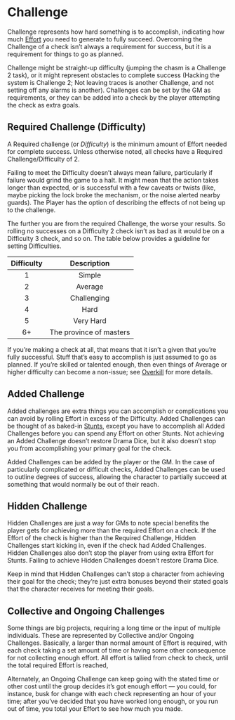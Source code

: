 # Challenge

Challenge represents how hard something is to accomplish, indicating how much [Effort](Effort.md) you need to generate to fully succeed. Overcoming the Challenge of a check isn’t always a requirement for success, but it is a requirement for things to go as planned.

Challenge might be straight-up difficulty (jumping the chasm is a Challenge 2 task), or it might represent obstacles to complete success (Hacking the system is Challenge 2; Not leaving traces is another Challenge, and not setting off any alarms is another). Challenges can be set by the GM as requirements, or they can be added into a check by the player attempting the check as extra goals.

## Required Challenge (Difficulty)

A Required challenge (or *Difficulty*) is the minimum amount of Effort needed for complete success. Unless otherwise noted, all checks have a Required Challenge/Difficulty of 2.

Failing to meet the Difficulty doesn’t always mean failure, particularly if failure would grind the game to a halt. It might mean that the action takes longer than expected, or is successful with a few caveats or twists (like, maybe picking the lock broke the mechanism, or the noise alerted nearby guards). The Player has the option of describing the effects of not being up to the challenge.

The further you are from the required Challenge, the worse your results. So rolling no successes on a Difficulty 2 check isn’t as bad as it would be on a Difficulty 3 check, and so on. The table below provides a guideline for setting Difficulties.

| Difficulty | Description
| :---: | :---:
| 1 | Simple
| 2 | Average
| 3 | Challenging
| 4 | Hard
| 5 | Very Hard
| 6+ | The province of masters

If you’re making a check at all, that means that it isn’t a given that you’re fully successful. Stuff that’s easy to accomplish is just assumed to go as planned. If you’re skilled or talented enough, then even things of Average or higher difficulty can become a non-issue; see [Overkill](Overkill.md) for more details.

## Added Challenge

Added challenges are extra things you can accomplish or complications you can avoid by rolling Effort in excess of the Difficulty. Added Challenges can be thought of as baked-in [Stunts](Stunts.md), except you have to accomplish all Added Challenges before you can spend any Effort on other Stunts. Not achieving an Added Challenge doesn’t restore Drama Dice, but it also doesn’t stop you from accomplishing your primary goal for the check.

Added Challenges can be added by the player or the GM. In the case of particularly complicated or difficult checks, Added Challenges can be used to outline degrees of success, allowing the character to partially succeed at something that would normally be out of their reach.

## Hidden Challenge

Hidden Challenges are just a way for GMs to note special benefits the player gets for achieving more than the required Effort on a check. If the Effort of the check is higher than the Required Challenge, Hidden Challenges start kicking in, even if the check had Added Challenges. Hidden Challenges also don’t stop the player from using extra Effort for Stunts. Failing to achieve Hidden Challenges doesn’t restore Drama Dice.

Keep in mind that Hidden Challenges can’t stop a character from achieving their goal for the check; they’re just extra bonuses beyond their stated goals that the character receives for meeting their goals.

## Collective and Ongoing Challenges

Some things are big projects, requiring a long time or the input of multiple individuals. These are represented by Collective and/or Ongoing Challenges. Basically, a larger than normal amount of Effort is required, with each check taking a set amount of time or having some other consequence for not collecting enough effort. All effort is tallied from check to check, until the total required Effort is reached,

Alternately, an Ongoing Challenge can keep going with the stated time or other cost until the group decides it’s got enough effort — you could, for instance, busk for change with each check representing an hour of your time; after you’ve decided that you have worked long enough, or you run out of time, you total your Effort to see how much you made.
